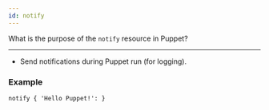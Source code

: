```yaml
---
id: notify
---
```


What is the purpose of the `notify` resource in Puppet?

---

- Send notifications during Puppet run (for logging).

### Example

```puppet
notify { 'Hello Puppet!': }
```
